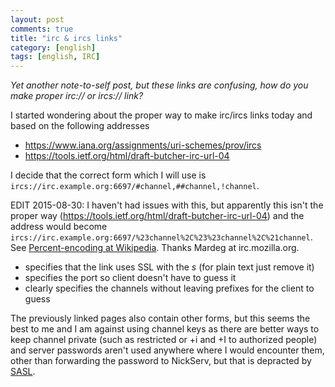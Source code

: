 ```yaml
---
layout: post
comments: true
title: "irc & ircs links"
category: [english]
tags: [english, IRC]
---
```


*Yet another note-to-self post, but these links are confusing, how do you
 make proper irc:// or ircs:// link?*

I started wondering about the proper way to make irc/ircs links today and
based on the following addresses

* https://www.iana.org/assignments/uri-schemes/prov/ircs
* https://tools.ietf.org/html/draft-butcher-irc-url-04

I decide that the correct form which I will use is
`ircs://irc.example.org:6697/#channel,##channel,!channel`.

EDIT 2015-08-30: I haven't had issues with this, but apparently this
isn't the proper way (https://tools.ietf.org/html/draft-butcher-irc-url-04)
and the address would become
`ircs://irc.example.org:6697/%23channel%2C%23%23channel%2C%21channel`.
See [Percent-encoding at Wikipedia]. Thanks Mardeg at irc.mozilla.org.

[Percent-encoding at Wikipedia]:https://en.wikipedia.org/wiki/Percent-encoding#Percent-encoding_reserved_characters

* specifies that the link uses SSL with the *s* (for plain text just remove
  it)
* specifies the port so client doesn't have to guess it
* clearly specifies the channels without leaving prefixes for the client
  to guess

The previously linked pages also contain other forms, but this seems the
best to me and I am against using channel keys as there are better ways
to keep channel private (such as restricted or +i and +I to authorized
people) and server passwords aren't used anywhere where I would encounter
them, other than forwarding the password to NickServ, but that is depracted
by [SASL](http://ircv3.net/specs/extensions/sasl-3.1.html).

